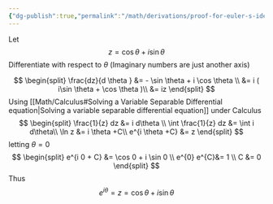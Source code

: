 ```yaml
---
{"dg-publish":true,"permalink":"/math/derivations/proof-for-euler-s-identity-using-od-es/"}
---
```


Let
$$
z = \cos\theta + i \sin \theta
$$
Differentiate with respect to $\theta$ (Imaginary numbers are just another axis)

$$
\begin{split}
\frac{dz}{d \theta } &= - \sin \theta + i \cos \theta \\
&= i ( i\sin \theta + \cos \theta )\\
&= iz
\end{split}
$$
Using [[Math/Calculus#Solving a Variable Separable Differential equation\|Solving a variable separable differential equation]] under Calculus
$$
\begin{split}
\frac{1}{z} dz &= i d\theta \\
\int \frac{1}{z} dz &= \int i d\theta\\
\ln z &= i \theta +C\\
e^{i \theta +C} &= z
\end{split}
$$
letting $\theta = 0$ 
$$
\begin{split}
e^{i 0 + C} &= \cos 0 + i \sin 0 \\
e^{0} e^{C}&= 1 \\
C &= 0
\end{split}
$$
Thus
$$
e^{i \theta } = z = \cos \theta + i\sin \theta
$$
